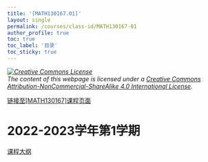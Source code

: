 ```yaml
---
title: '[MATH130167.01]'
layout: single
permalink: /courses/class-id/MATH130167-01
author_profile: true
toc: true
toc_label: '目录'
toc_sticky: true
---
```


<div class='notice--warning'>
	<p><i><a rel='license' href='http://creativecommons.org/licenses/by-nc-sa/4.0/'><img alt='Creative Commons License' style='border-width:0' src='https://i.creativecommons.org/l/by-nc-sa/4.0/88x31.png' /></a><br /> The content of this webpage is licensed under a <a rel='license' href='http://creativecommons.org/licenses/by-nc-sa/4.0/'>Creative Commons Attribution-NonCommercial-ShareAlike 4.0 International License</a>.</i></p>
</div>

<a href='https://fdu-math.github.io/courses/MATH130167'>链接至[MATH130167]课程页面<a>

# 2022-2023学年第1学期

<a href='https://fdu-math.github.io/courses/syllabus/MATH130167.01-2022-2023-1 (Encrypted).pdf'>课程大纲</a>
